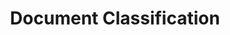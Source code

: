 ---
word: "true"

types: "word"

title: "Document Classification"

categories: ['']

tags: ['Document', 'Classification']

arabic: 'تصنيف الوثائق آليا'

arexps: []

enwords: ['Document Classification']

enexps: []

arlexicons: 'ص'

enlexicons: 'D'

authors: ['Ruqayya Roshdy']

translators: ['X']

citations: 'تطبيقات أساسية في المعالجة الآلية للغة العربية'

sources: 'مركز الملك عبدالله بن عبدالعزيز الدولي لخدمة اللغة العربية'

slug: ""
---